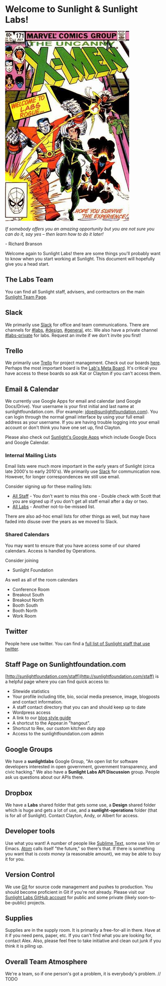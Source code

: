 # Welcome to Sunlight & Sunlight Labs!

![Welcome to Labs, hope you survive the experience](../assets/welcome.jpeg)

_If somebody offers you an amazing opportunity but you are not sure you can do it, say yes – then learn how to do it later!_ 

\- Richard Branson

Welcome again to Sunlight Labs! there are some things you'll probably want to know when you start working at Sunlight. This document will hopefully give you a head start.

## The Labs Team

You can find all Sunlight staff, advisers, and contractors on the main [Sunlight Team Page](http://sunlightfoundation.com/team/).

## Slack

We primarily use [Slack](https://sunlight.slack.com/) for office and team communications. There are channels for [#labs](https://sunlight.slack.com/messages/labs/), [#design](https://sunlight.slack.com/messages/design/), [#general](https://sunlight.slack.com/messages/general/), etc. We also have a private channel [#labs-private](https://sunlight.slack.com/messages/labs-private/) for labs. Request an invite if we don't invite you first!

## Trello

We primarily use [Trello](https://trello.com/) for project management. Check out our boards [here](https://trello.com/sunlightlabs). Perhaps the most important board is the [Lab's Meta Board](https://trello.com/b/kzsvElaz/labs). It's critical you have access to these boards so ask Kat or Clayton if you can't access them.

## Email & Calendar

We currently use Google Apps for email and calendar (and Google Docs/Drive). Your username is your first initial and last name at sunlightfoundation.com. (For example: jdoe@sunlightfoundation.com). You can login through the normal gmail interface by using your full email address as your username. If you are having trouble logging into your email account or don't think you have one set up, find Clayton.

Please also check out [Sunlight's Google Apps](http://www.google.com/a/sunlightfoundation.com) which include Google Docs and Google Calendar.

### Internal Mailing Lists

Email lists were much more important in the early years of Sunlight (circa late 2000's to early 2010's). We primarily use [Slack](https://sunlight.slack.com/) for communication now. However, for longer correspondences we still use email.

Consider signing up for these mailing lists:

* [All Staff](mailto:allstaff@sunlightfoundation.com) - You don't want to miss this one - Double check with Scott that you are signed up if you don't get all staff email after a day or two.
* [All Labs](mailto:alllabs@sunlightfoundation.com) - Another not-to-be-missed list.

There are also ad-hoc email lists for other things as well, but may have faded into disuse over the years as we moved to Slack.

### Shared Calendars

You may want to ensure that you have access some of our shared calendars. Access is handled by Operations.

Consider joining
* Sunlight Foundation

As well as all of the room calendars
* Conference Room
* Breakout South
* Breakout North
* Booth South
* Booth North
* Work Room

## Twitter

People here use twitter. You can find a [full list of Sunlight staff that use twitter](https://twitter.com/#!/SunFoundation/sunlighters).

## Staff Page on Sunlightfoundation.com

[http://sunlightfoundation.com/staff](http://sunlightfoundation.com/staff) is a helpful page where you can find quick access to:

* Sitewide statistics
* Your profile including title, bio, social media presence, image, blogposts and contact information.
* A staff contact directory that you can and should keep up to date
* Wordpress access
* A link to our [blog style guide](https://sunlightfoundation.com/blog/styleguide/)
* A shortcut to the Appear.in "hangout".
* Shortcut to Rex, our custom kitchen duty app
* Access to the sunlightfoundation.com admin

## Google Groups

We have a **sunlightlabs** Google Group, "An open list for software developers interested in open government, government transparency, and civic hacking." We also have a **Sunlight Labs API Discussion** group. People ask us questions about our APIs there.

## Dropbox

We have a **Labs** shared folder that gets some use, a **Design** shared folder which is huge and gets a lot of use, and a **sunlight-operations** folder (that is for all of Sunlight). Contact Clayton, Andy, or Albert for access.

## Developer tools

Use what you want! A number of people like [Sublime Text](http://www.sublimetext.com/), some use Vim or Emacs. [Atom](https://atom.io/) calls itself "the future," so there's that. If there is something you want that is *costs money* (a reasonable amount), we may be able to buy it for you.

## Version Control

We use [Git](http://git-scm.com) for source code management and pushes to production. You should become proficient in Git if you're not already. Please visit our [Sunlight Labs GitHub account](https://github.com/sunlightlabs) for public and some private (likely soon-to-be-public) projects.

## Supplies

Supplies are in the supply room. It is primarily a free-for-all in there. Have at it if you need pens, paper, etc. If you can't find what you are looking for, contact Alex. Also, please feel free to take initiative and clean out junk if you think it is piling up.

## Overall Team Atmosphere

We're a team, so if one person's got a problem, it is everybody's problem. // TODO
